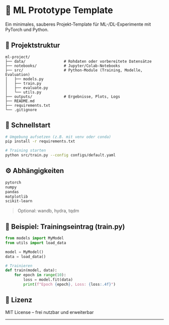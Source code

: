 # 🧠 ML Prototype Template

Ein minimales, sauberes Projekt-Template für ML-/DL-Experimente mit PyTorch und Python.

## 📁 Projektstruktur

```
ml-project/
├── data/                 # Rohdaten oder vorbereitete Datensätze
├── notebooks/            # Jupyter/Colab-Notebooks
├── src/                  # Python-Module (Training, Modelle, Evaluation)
│   ├── models.py
│   ├── train.py
│   ├── evaluate.py
│   └── utils.py
├── outputs/              # Ergebnisse, Plots, Logs
├── README.md
├── requirements.txt
└── .gitignore
```

## 🚀 Schnellstart

```bash
# Umgebung aufsetzen (z.B. mit venv oder conda)
pip install -r requirements.txt

# Training starten
python src/train.py --config configs/default.yaml
```

## ⚙️ Abhängigkeiten

```txt
pytorch
numpy
pandas
matplotlib
scikit-learn
```

> Optional: wandb, hydra, tqdm

## 🧪 Beispiel: Trainingseintrag (train.py)

```python
from models import MyModel
from utils import load_data

model = MyModel()
data = load_data()

# Trainieren
def train(model, data):
    for epoch in range(10):
        loss = model.fit(data)
        print(f"Epoch {epoch}, Loss: {loss:.4f}")
```

## 📝 Lizenz

MIT License – frei nutzbar und erweiterbar

---
